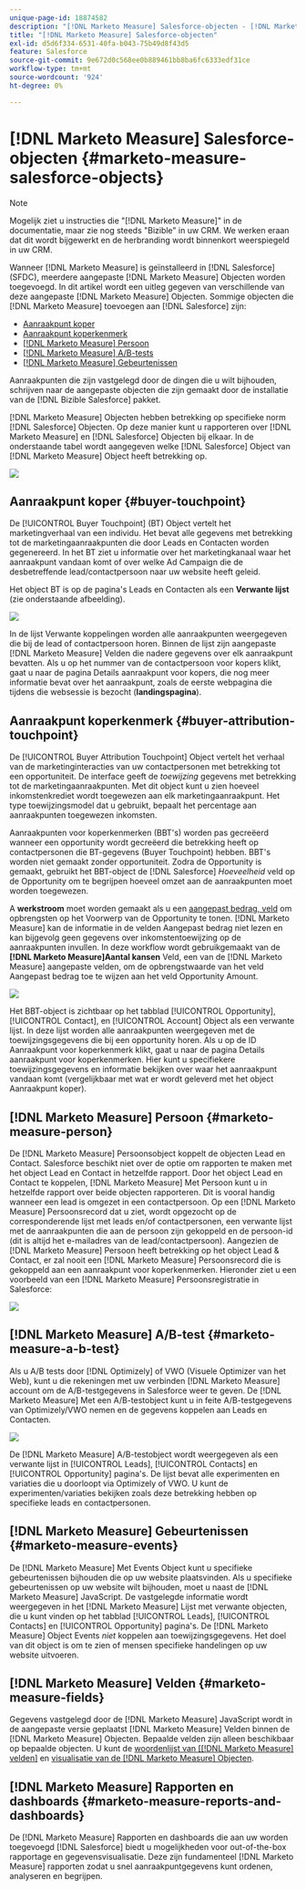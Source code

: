```yaml
---
unique-page-id: 18874582
description: "[!DNL Marketo Measure] Salesforce-objecten - [!DNL Marketo Measure]"
title: "[!DNL Marketo Measure] Salesforce-objecten"
exl-id: d5d6f334-6531-40fa-b043-75b49d8f43d5
feature: Salesforce
source-git-commit: 9e672d0c568ee0b889461bb8ba6fc6333edf31ce
workflow-type: tm+mt
source-wordcount: '924'
ht-degree: 0%

---
```


# [!DNL Marketo Measure] Salesforce-objecten {#marketo-measure-salesforce-objects}

>[!NOTE]
>
>Mogelijk ziet u instructies die &quot;[!DNL Marketo Measure]&quot; in de documentatie, maar zie nog steeds &quot;Bizible&quot; in uw CRM. We werken eraan dat dit wordt bijgewerkt en de herbranding wordt binnenkort weerspiegeld in uw CRM.

Wanneer [!DNL Marketo Measure] is geïnstalleerd in [!DNL Salesforce] (SFDC), meerdere aangepaste [!DNL Marketo Measure] Objecten worden toegevoegd. In dit artikel wordt een uitleg gegeven van verschillende van deze aangepaste [!DNL Marketo Measure] Objecten. Sommige objecten die [!DNL Marketo Measure] toevoegen aan [!DNL Salesforce] zijn:

* [Aanraakpunt koper](#touchpoint)
* [Aanraakpunt koperkenmerk](#attribution)
* [[!DNL Marketo Measure] Persoon](#person)
* [[!DNL Marketo Measure] A/B-tests](#ab)
* [[!DNL Marketo Measure] Gebeurtenissen](#events)

Aanraakpunten die zijn vastgelegd door de dingen die u wilt bijhouden, schrijven naar de aangepaste objecten die zijn gemaakt door de installatie van de [!DNL Bizible Salesforce] pakket.

[!DNL Marketo Measure] Objecten hebben betrekking op specifieke norm [!DNL Salesforce] Objecten. Op deze manier kunt u rapporteren over [!DNL Marketo Measure] en [!DNL Salesforce] Objecten bij elkaar. In de onderstaande tabel wordt aangegeven welke [!DNL Salesforce] Object van [!DNL Marketo Measure] Object heeft betrekking op.

![](assets/1-1.png)

## Aanraakpunt koper {#buyer-touchpoint}

De [!UICONTROL Buyer Touchpoint] (BT) Object vertelt het marketingverhaal van een individu. Het bevat alle gegevens met betrekking tot de marketingaanraakpunten die door Leads en Contacten worden gegenereerd. In het BT ziet u informatie over het marketingkanaal waar het aanraakpunt vandaan komt of over welke Ad Campaign die de desbetreffende lead/contactpersoon naar uw website heeft geleid.

Het object BT is op de pagina&#39;s Leads en Contacten als een **Verwante lijst** (zie onderstaande afbeelding).

![](assets/2-1.png)

In de lijst Verwante koppelingen worden alle aanraakpunten weergegeven die bij de lead of contactpersoon horen. Binnen de lijst zijn aangepaste [!DNL Marketo Measure] Velden die nadere gegevens over elk aanraakpunt bevatten. Als u op het nummer van de contactpersoon voor kopers klikt, gaat u naar de pagina Details aanraakpunt voor kopers, die nog meer informatie bevat over het aanraakpunt, zoals de eerste webpagina die tijdens die websessie is bezocht (**landingspagina**).

## Aanraakpunt koperkenmerk {#buyer-attribution-touchpoint}

De [!UICONTROL Buyer Attribution Touchpoint] Object vertelt het verhaal van de marketinginteracties van uw contactpersonen met betrekking tot een opportuniteit. De interface geeft de *toewijzing* gegevens met betrekking tot de marketingaanraakpunten. Met dit object kunt u zien hoeveel inkomstenkrediet wordt toegewezen aan elk marketingaanraakpunt. Het type toewijzingsmodel dat u gebruikt, bepaalt het percentage aan aanraakpunten toegewezen inkomsten.

Aanraakpunten voor koperkenmerken (BBT&#39;s) worden pas gecreëerd wanneer een opportunity wordt gecreëerd die betrekking heeft op contactpersonen die BT-gegevens (Buyer Touchpoint) hebben. BBT&#39;s worden niet gemaakt zonder opportuniteit. Zodra de Opportunity is gemaakt, gebruikt het BBT-object de [!DNL Salesforce] *Hoeveelheid* veld op de Opportunity om te begrijpen hoeveel omzet aan de aanraakpunten moet worden toegewezen.

A **werkstroom** moet worden gemaakt als u een [aangepast bedrag, veld](/help/advanced-marketo-measure-features/custom-revenue-amount/using-a-custom-revenue-amount-field.md) om opbrengsten op het Voorwerp van de Opportunity te tonen. [!DNL Marketo Measure] kan de informatie in de velden Aangepast bedrag niet lezen en kan bijgevolg geen gegevens over inkomstentoewijzing op de aanraakpunten invullen. In deze workflow wordt gebruikgemaakt van de **[!DNL Marketo Measure]Aantal kansen** Veld, een van de [!DNL Marketo Measure] aangepaste velden, om de opbrengstwaarde van het veld Aangepast bedrag toe te wijzen aan het veld Opportunity Amount.

![](assets/3-1.png)

Het BBT-object is zichtbaar op het tabblad [!UICONTROL Opportunity], [!UICONTROL Contact], en [!UICONTROL Account] Object als een verwante lijst. In deze lijst worden alle aanraakpunten weergegeven met de toewijzingsgegevens die bij een opportunity horen. Als u op de ID Aanraakpunt voor koperkenmerk klikt, gaat u naar de pagina Details aanraakpunt voor koperkenmerken. Hier kunt u specifiekere toewijzingsgegevens en informatie bekijken over waar het aanraakpunt vandaan komt (vergelijkbaar met wat er wordt geleverd met het object Aanraakpunt koper).

## [!DNL Marketo Measure] Persoon {#marketo-measure-person}

De [!DNL Marketo Measure] Persoonsobject koppelt de objecten Lead en Contact. Salesforce beschikt niet over de optie om rapporten te maken met het object Lead en Contact in hetzelfde rapport. Door het object Lead en Contact te koppelen, [!DNL Marketo Measure] Met Persoon kunt u in hetzelfde rapport over beide objecten rapporteren. Dit is vooral handig wanneer een lead is omgezet in een contactpersoon. Op een [!DNL Marketo Measure] Persoonsrecord dat u ziet, wordt opgezocht op de corresponderende lijst met leads en/of contactpersonen, een verwante lijst met de aanraakpunten die aan de persoon zijn gekoppeld en de persoon-id (dit is altijd het e-mailadres van de lead/contactpersoon). Aangezien de [!DNL Marketo Measure] Persoon heeft betrekking op het object Lead &amp; Contact, er zal nooit een [!DNL Marketo Measure] Persoonsrecord die is gekoppeld aan een aanraakpunt voor koperkenmerken. Hieronder ziet u een voorbeeld van een [!DNL Marketo Measure] Persoonsregistratie in Salesforce:

![](assets/4.png)

## [!DNL Marketo Measure] A/B-test {#marketo-measure-a-b-test}

Als u A/B tests door [!DNL Optimizely] of VWO (Visuele Optimizer van het Web), kunt u die rekeningen met uw verbinden [!DNL Marketo Measure] account om de A/B-testgegevens in Salesforce weer te geven. De [!DNL Marketo Measure] Met een A/B-testobject kunt u in feite A/B-testgegevens van Optimizely/VWO nemen en de gegevens koppelen aan Leads en Contacten.

![](assets/5.png)

De [!DNL Marketo Measure] A/B-testobject wordt weergegeven als een verwante lijst in [!UICONTROL Leads], [!UICONTROL Contacts] en [!UICONTROL Opportunity] pagina&#39;s. De lijst bevat alle experimenten en variaties die u doorloopt via Optimizely of VWO. U kunt de experimenten/variaties bekijken zoals deze betrekking hebben op specifieke leads en contactpersonen.

## [!DNL Marketo Measure] Gebeurtenissen {#marketo-measure-events}

De [!DNL Marketo Measure] Met Events Object kunt u specifieke gebeurtenissen bijhouden die op uw website plaatsvinden. Als u specifieke gebeurtenissen op uw website wilt bijhouden, moet u naast de [!DNL Marketo Measure] JavaScript. De vastgelegde informatie wordt weergegeven in het [!DNL Marketo Measure] Lijst met verwante objecten, die u kunt vinden op het tabblad [!UICONTROL Leads], [!UICONTROL Contacts] en [!UICONTROL Opportunity] pagina&#39;s. De [!DNL Marketo Measure] Object Events *niet* koppelen aan toewijzingsgegevens. Het doel van dit object is om te zien of mensen specifieke handelingen op uw website uitvoeren.

## [!DNL Marketo Measure] Velden {#marketo-measure-fields}

Gegevens vastgelegd door de [!DNL Marketo Measure] JavaScript wordt in de aangepaste versie geplaatst [!DNL Marketo Measure] Velden binnen de [!DNL Marketo Measure] Objecten. Bepaalde velden zijn alleen beschikbaar op bepaalde objecten. U kunt de [woordenlijst van [[!DNL Marketo Measure] velden]](/help/introduction-to-marketo-measure/overview-resources/glossary-of-marketo-measure-fields.md) en [visualisatie van de [!DNL Marketo Measure] Objecten](/help/configuration-and-setup/marketo-measure-and-salesforce/marketo-measure-object-and-field-taxonomy.md).

## [!DNL Marketo Measure] Rapporten en dashboards {#marketo-measure-reports-and-dashboards}

De [!DNL Marketo Measure] Rapporten en dashboards die aan uw worden toegevoegd [!DNL Salesforce] biedt u mogelijkheden voor out-of-the-box rapportage en gegevensvisualisatie. Deze zijn fundamenteel [!DNL Marketo Measure] rapporten zodat u snel aanraakpuntgegevens kunt ordenen, analyseren en begrijpen.
